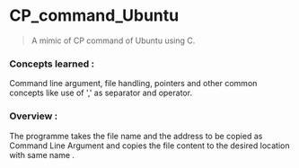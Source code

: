 # CP_command_Ubuntu
> A mimic of CP command of Ubuntu using C.

### Concepts learned :
   Command line argument, file handling, pointers and other common concepts like use of ',' as separator and operator.

### Overview : 
   The programme takes the file name and the address to be copied as Command Line Argument and copies the file content to the desired location with same name . 

